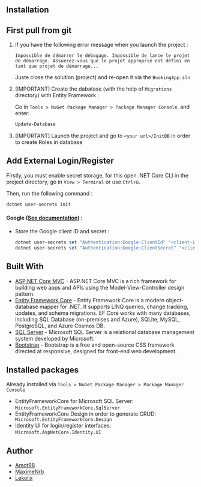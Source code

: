## Installation

## First pull from git
1. If you have the following error message when you launch the project : 
    ```
    Impossible de démarrer le débogage. Impossible de lance le projet de démarrage. Assuerez-vous que le projet approprié est défini en tant que projet de démarrage... 
    ```
    Juste close the solution (project) and re-open it via the ` BookingApp.sln `

2. [IMPORTANT] Create the dabatase (with the help of ` Migrations ` directory) with Entity Framework :

    Go in ` Tools > NuGet Package Manager > Package Manager Console `, and enter:
    ```powershell
    Update-Database
    ```
    
3. [IMPORTANT] Launch the project and go to ` <your url>/InitDB ` in order to create Roles in database

## Add External Login/Register
Firstly, you must enable secret storage, for this open .NET Core CLI in the project directory, go in ` View > Terminal ` or use ` Ctrl+ù `.

Then, run the following command : 
```powershell
dotnet user-secrets init 
```

#### Google ([See documentation](https://docs.microsoft.com/en-us/aspnet/core/security/authentication/social/google-logins?view=aspnetcore-5.0)) :
* Store the Google client ID and secret :
    
    ```powershell
    dotnet user-secrets set "Authentication:Google:ClientId" "<client-id>"
    dotnet user-secrets set "Authentication:Google:ClientSecret" "<client-secret>"
    ```
        
## Built With
- [ASP.NET Core MVC](https://docs.microsoft.com/en-us/aspnet/core/mvc/overview?view=aspnetcore-5.0) - ASP.NET Core MVC is a rich framework for building web apps and APIs using the Model-View-Controller design pattern.
- [Entity Framework Core](https://docs.microsoft.com/en-us/ef/core/) - Entity Framework Core is a modern object-database mapper for .NET. It supports LINQ queries, change tracking, updates, and schema migrations. EF Core works with many databases, including SQL Database (on-premises and Azure), SQLite, MySQL, PostgreSQL, and Azure Cosmos DB.
- [SQL Server](https://www.microsoft.com/en-us/sql-server/sql-server-downloads) - Microsoft SQL Server is a relational database management system developed by Microsoft.
- [Bootstrap](https://getbootstrap.com/) - Bootstrap is a free and open-source CSS framework directed at responsive, designed for front-end web development.

## Installed packages
Already installed via ` Tools > NuGet Package Manager > Package Manager Console `

- EntityFrameworkCore for Microsoft SQL Server: ` Microsoft.EntityFrameworkCore.SqlServer `
- EntityFrameworkCore Design in order to generate CRUD: `  Microsoft.EntityFrameworkCore.Design `
- Identity UI for login/register interfaces: ` Microsoft.AspNetCore.Identity.UI `

## Author
- [Amot98](https://github.com/Amot98)
- [MaximeNrb](https://github.com/maximenrb)
- [Lekolix](https://github.com/Lekolix)

